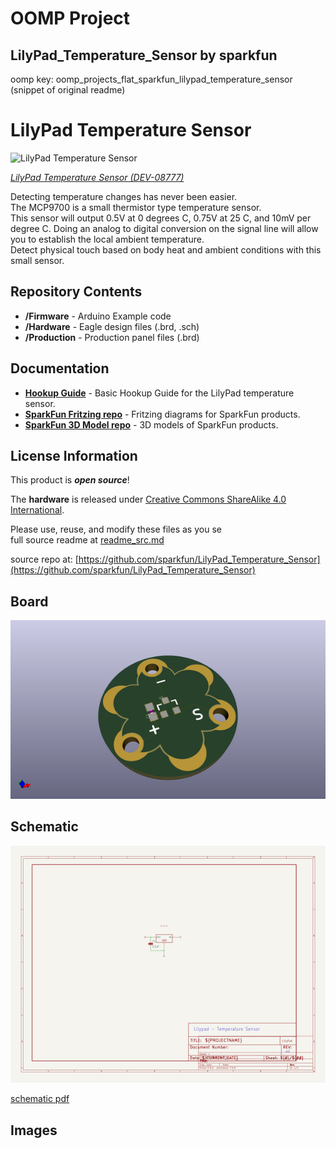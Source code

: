 # OOMP Project  
## LilyPad_Temperature_Sensor  by sparkfun  
  
oomp key: oomp_projects_flat_sparkfun_lilypad_temperature_sensor  
(snippet of original readme)  
  
LilyPad Temperature Sensor  
========================================  
  
![LilyPad Temperature Sensor](https://cdn.sparkfun.com//assets/parts/1/9/9/7/08777-01.jpg)  
  
[*LilyPad Temperature Sensor (DEV-08777)*](https://www.sparkfun.com/products/8777)  
  
Detecting temperature changes has never been easier.   
The MCP9700 is a small thermistor type temperature sensor.   
This sensor will output 0.5V at 0 degrees C, 0.75V at 25 C, and 10mV per degree C. Doing an analog to digital conversion on the signal line will allow you to establish the local ambient temperature.   
Detect physical touch based on body heat and ambient conditions with this small sensor.  
  
Repository Contents  
-------------------  
* **/Firmware** - Arduino Example code   
* **/Hardware** - Eagle design files (.brd, .sch)  
* **/Production** - Production panel files (.brd)  
  
Documentation  
--------------  
* **[Hookup Guide](https://learn.sparkfun.com/tutorials/lilypad-temperature-sensor-hookup-guide)** - Basic Hookup Guide for the LilyPad temperature sensor.  
* **[SparkFun Fritzing repo](https://github.com/sparkfun/Fritzing_Parts)** - Fritzing diagrams for SparkFun products.  
* **[SparkFun 3D Model repo](https://github.com/sparkfun/3D_Models)** - 3D models of SparkFun products.   
  
License Information  
-------------------  
This product is _**open source**_!   
  
The **hardware** is released under [Creative Commons ShareAlike 4.0 International](https://creativecommons.org/licenses/by-sa/4.0/).  
  
Please use, reuse, and modify these files as you se  
  full source readme at [readme_src.md](readme_src.md)  
  
source repo at: [https://github.com/sparkfun/LilyPad_Temperature_Sensor](https://github.com/sparkfun/LilyPad_Temperature_Sensor)  
## Board  
  
[![working_3d.png](working_3d_600.png)](working_3d.png)  
## Schematic  
  
[![working_schematic.png](working_schematic_600.png)](working_schematic.png)  
  
[schematic pdf](working_schematic.pdf)  
## Images  
